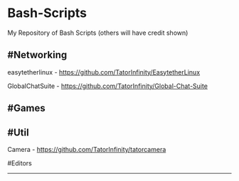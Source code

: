 # Bash-Scripts
My Repository of Bash Scripts (others will have credit shown)


#Networking
------------
easytetherlinux - https://github.com/TatorInfinity/EasytetherLinux




GlobalChatSuite - https://github.com/TatorInfinity/Global-Chat-Suite

#Games
------------



#Util
------------
Camera - https://github.com/TatorInfinity/tatorcamera

#Editors

-------------
